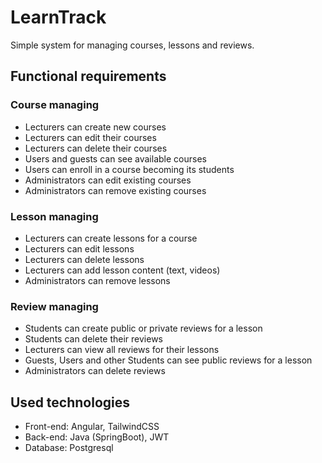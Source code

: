 # LearnTrack

Simple system for managing courses, lessons and reviews.

## Functional requirements

### Course managing

- Lecturers can create new courses
- Lecturers can edit their courses
- Lecturers can delete their courses
- Users and guests can see available courses
- Users can enroll in a course becoming its students
- Administrators can edit existing courses
- Administrators can remove existing courses

### Lesson managing

- Lecturers can create lessons for a course
- Lecturers can edit lessons
- Lecturers can delete lessons
- Lecturers can add lesson content (text, videos)
- Administrators can remove lessons

### Review managing

- Students can create public or private reviews for a lesson
- Students can delete their reviews
- Lecturers can view all reviews for their lessons
- Guests, Users and other Students can see public reviews for a lesson
- Administrators can delete reviews

## Used technologies

- Front-end: Angular, TailwindCSS
- Back-end: Java (SpringBoot), JWT
- Database: Postgresql
